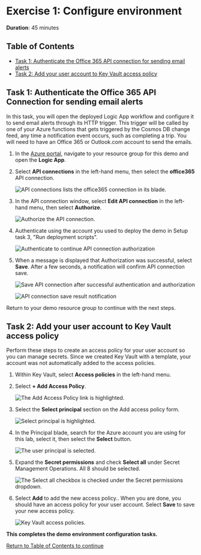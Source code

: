 # Exercise 1: Configure environment

**Duration**: 45 minutes

## Table of Contents

<!-- TOC -->
- [Task 1: Authenticate the Office 365 API connection for sending email alerts](#task-2-authenticate-the-office-365-api-connection-for-sending-email-alerts)
- [Task 2: Add your user account to Key Vault access policy](#task-3-add-your-user-account-to-key-vault-access-policy)
<!-- /TOC -->

## Task 1: Authenticate the Office 365 API Connection for sending email alerts

In this task, you will open the deployed Logic App workflow and configure it to send email alerts through its HTTP trigger. This trigger will be called by one of your Azure functions that gets triggered by the Cosmos DB change feed, any time a notification event occurs, such as completing a trip. You will need to have an Office 365 or Outlook.com account to send the emails.

1. In the [Azure portal](https://portal.azure.com), navigate to your resource group for this demo and open the **Logic App**.

2. Select **API connections** in the left-hand menu, then select the **office365** API connection.

    ![API connections lists the office365 connection in its blade.](../media/logic-app-connections.png "API connections")

3. In the API connection window, select **Edit API connection** in the left-hand menu, then select **Authorize**.

    ![Authorize the API connection.](../media/logic-app-authorize-office-365-api-connection.png 'Authorize Logic App Office 365 API Connection')

4. Authenticate using the account you used to deploy the demo in Setup task 3, "Run deployment scripts".

    ![Authenticate to continue API connection authorization](../media/azure-authenticate.png 'Authenticate to continue API connection authorization')

5. When a message is displayed that Authorization was successful, select **Save**. After a few seconds, a notification will confirm API connection save.

    ![Save API connection after successful authentication and authorization](../media/logic-app-api-connection-save.png 'Save API connection after successful authentication and authorization')

    ![API connection save result notification](../media/logic-app-api-connection-save-result-notification.png 'API connection save result notification')

Return to your demo resource group to continue with the next steps.

## Task 2: Add your user account to Key Vault access policy

Perform these steps to create an access policy for your user account so you can manage secrets. Since we created Key Vault with a template, your account was not automatically added to the access policies.

1. Within Key Vault, select **Access policies** in the left-hand menu.

2. Select **+ Add Access Policy**.

   ![The Add Access Policy link is highlighted.](../media/key-vault-add-access-policy.png "The Add Access Policy link is highlighted.")

3. Select the **Select principal** section on the Add access policy form.

   ![Select principal is highlighted.](../media/key-vault-add-access-policy-select-principal.png 'Add access policy')

4. In the Principal blade, search for the Azure account you are using for this lab, select it, then select the **Select** button.

   ![The user principal is selected.](../media/key-vault-principal-user.png "The user principal is selected.")

5. Expand the **Secret permissions** and check **Select all** under Secret Management Operations. All 8 should be selected.

   ![The Select all checkbox is checked under the Secret permissions dropdown.](../media/key-vault-all-secret-policy.png "The Select all checkbox is checked under the Secret permissions dropdown.")

6. Select **Add** to add the new access policy.. When you are done, you should have an access policy for your user account. Select **Save** to save your new access policy.

    ![Key Vault access policies.](../media/key-vault-access-policies-user.png "Key Vault access policies.")

**This completes the demo environment configuration tasks.**

[Return to Table of Contents to continue](./README.md)
